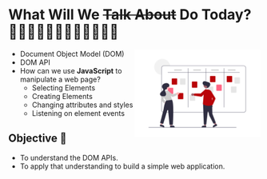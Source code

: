 # What Will We ~~Talk About~~ Do Today? 👩🏼‍💻👨🏽‍💻👨🏻‍💻👩🏽‍💻
<img style="float: right; width: 50%" src="scrum.png">

* Document Object Model (DOM)
* DOM API
* How can we use **JavaScript** to manipulate a web page?
  * Selecting Elements
  * Creating Elements
  * Changing attributes and styles
  * Listening on element events


## Objective 🎯
* To understand the DOM APIs.
* To apply that understanding to build a simple web application.